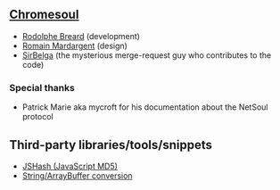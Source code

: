 ## [Chromesoul](https://github.com/TychoBrahe/chromesoul)

* [Rodolphe Breard](http://blog.uraniborg.net/) (development)
* [Romain Mardargent](http://ro-maen.com/) (design)
* [SirBelga](https://github.com/SirBelga) (the mysterious merge-request guy who contributes to the code)

### Special thanks

* Patrick Marie aka mycroft for his documentation about the NetSoul protocol


## Third-party libraries/tools/snippets

* [JSHash (JavaScript MD5)](http://pajhome.org.uk/crypt/md5)
* [String/ArrayBuffer conversion](http://updates.html5rocks.com/2012/06/How-to-convert-ArrayBuffer-to-and-from-String)
